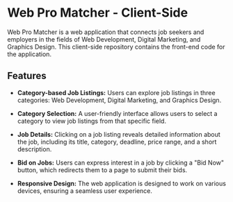 # Web Pro Matcher - Client-Side

Web Pro Matcher is a web application that connects job seekers and employers in the fields of Web Development, Digital Marketing, and Graphics Design. This client-side repository contains the front-end code for the application.

## Features

- **Category-based Job Listings:** Users can explore job listings in three categories: Web Development, Digital Marketing, and Graphics Design.

- **Category Selection:** A user-friendly interface allows users to select a category to view job listings from that specific field.

- **Job Details:** Clicking on a job listing reveals detailed information about the job, including its title, category, deadline, price range, and a short description.

- **Bid on Jobs:** Users can express interest in a job by clicking a "Bid Now" button, which redirects them to a page to submit their bids.

- **Responsive Design:** The web application is designed to work on various devices, ensuring a seamless user experience.


